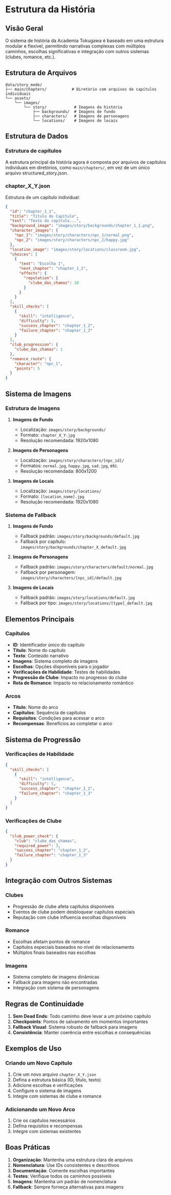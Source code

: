 # Estrutura da História

## Visão Geral

O sistema de história da Academia Tokugawa é baseado em uma estrutura modular e flexível, permitindo narrativas complexas com múltiplos caminhos, escolhas significativas e integração com outros sistemas (clubes, romance, etc.).

## Estrutura de Arquivos

```
data/story_mode/
├── main/chapters/           # Diretório com arquivos de capítulos individuais
└── assets/
    └── images/
        └── story/            # Imagens da história
            ├── backgrounds/  # Imagens de fundo
            ├── characters/   # Imagens de personagens
            └── locations/    # Imagens de locais
```

## Estrutura de Dados

### Estrutura de capítulos
A estrutura principal da história agora é composta por arquivos de capítulos individuais em diretórios, como `main/chapters/`, em vez de um único arquivo structured_story.json.

### chapter_X_Y.json

Estrutura de um capítulo individual:

```json
{
  "id": "chapter_1_1",
  "title": "Título do Capítulo",
  "text": "Texto do capítulo...",
  "background_image": "images/story/backgrounds/chapter_1_1.png",
  "character_images": {
    "npc_1": "images/story/characters/npc_1/normal.png",
    "npc_2": "images/story/characters/npc_2/happy.jpg"
  },
  "location_image": "images/story/locations/classroom.jpg",
  "choices": [
    {
      "text": "Escolha 1",
      "next_chapter": "chapter_1_2",
      "effects": {
        "reputation": {
          "clube_das_chamas": 10
        }
      }
    }
  ],
  "skill_checks": [
    {
      "skill": "intelligence",
      "difficulty": 5,
      "success_chapter": "chapter_1_2",
      "failure_chapter": "chapter_1_3"
    }
  ],
  "club_progression": {
    "clube_das_chamas": 1
  },
  "romance_route": {
    "character": "npc_1",
    "points": 5
  }
}
```

## Sistema de Imagens

### Estrutura de Imagens

1. **Imagens de Fundo**
   - Localização: `images/story/backgrounds/`
   - Formato: `chapter_X_Y.jpg`
   - Resolução recomendada: 1920x1080

2. **Imagens de Personagens**
   - Localização: `images/story/characters/[npc_id]/`
   - Formatos: `normal.jpg`, `happy.jpg`, `sad.jpg`, etc.
   - Resolução recomendada: 800x1200

3. **Imagens de Locais**
   - Localização: `images/story/locations/`
   - Formato: `[location_name].jpg`
   - Resolução recomendada: 1920x1080

### Sistema de Fallback

1. **Imagens de Fundo**
   - Fallback padrão: `images/story/backgrounds/default.jpg`
   - Fallback por capítulo: `images/story/backgrounds/chapter_X_default.jpg`

2. **Imagens de Personagens**
   - Fallback padrão: `images/story/characters/default/normal.jpg`
   - Fallback por personagem: `images/story/characters/[npc_id]/default.jpg`

3. **Imagens de Locais**
   - Fallback padrão: `images/story/locations/default.jpg`
   - Fallback por tipo: `images/story/locations/[type]_default.jpg`

## Elementos Principais

### Capítulos

- **ID**: Identificador único do capítulo
- **Título**: Nome do capítulo
- **Texto**: Conteúdo narrativo
- **Imagens**: Sistema completo de imagens
- **Escolhas**: Opções disponíveis para o jogador
- **Verificações de Habilidade**: Testes de habilidades
- **Progressão de Clube**: Impacto no progresso do clube
- **Rota de Romance**: Impacto no relacionamento romântico

### Arcos

- **Título**: Nome do arco
- **Capítulos**: Sequência de capítulos
- **Requisitos**: Condições para acessar o arco
- **Recompensas**: Benefícios ao completar o arco

## Sistema de Progressão

### Verificações de Habilidade

```json
{
  "skill_checks": [
    {
      "skill": "intelligence",
      "difficulty": 5,
      "success_chapter": "chapter_1_2",
      "failure_chapter": "chapter_1_3"
    }
  ]
}
```

### Verificações de Clube

```json
{
  "club_power_check": {
    "club": "clube_das_chamas",
    "required_power": 3,
    "success_chapter": "chapter_1_2",
    "failure_chapter": "chapter_1_3"
  }
}
```

## Integração com Outros Sistemas

### Clubes

- Progressão de clube afeta capítulos disponíveis
- Eventos de clube podem desbloquear capítulos especiais
- Reputação com clube influencia escolhas disponíveis

### Romance

- Escolhas afetam pontos de romance
- Capítulos especiais baseados no nível de relacionamento
- Múltiplos finais baseados nas escolhas

### Imagens

- Sistema completo de imagens dinâmicas
- Fallback para imagens não encontradas
- Integração com sistema de personagens

## Regras de Continuidade

1. **Sem Dead Ends**: Todo caminho deve levar a um próximo capítulo
2. **Checkpoints**: Pontos de salvamento em momentos importantes
3. **Fallback Visual**: Sistema robusto de fallback para imagens
4. **Consistência**: Manter coerência entre escolhas e consequências

## Exemplos de Uso

### Criando um Novo Capítulo

1. Crie um novo arquivo `chapter_X_Y.json`
2. Defina a estrutura básica (ID, título, texto)
3. Adicione escolhas e verificações
4. Configure o sistema de imagens
5. Integre com sistemas de clube e romance

### Adicionando um Novo Arco

1. Crie os capítulos necessários
2. Defina requisitos e recompensas
3. Integre com sistemas existentes

## Boas Práticas

1. **Organização**: Mantenha uma estrutura clara de arquivos
2. **Nomenclatura**: Use IDs consistentes e descritivos
3. **Documentação**: Comente escolhas importantes
4. **Testes**: Verifique todos os caminhos possíveis
5. **Imagens**: Mantenha um padrão de nomenclatura
6. **Fallback**: Sempre forneça alternativas para imagens 